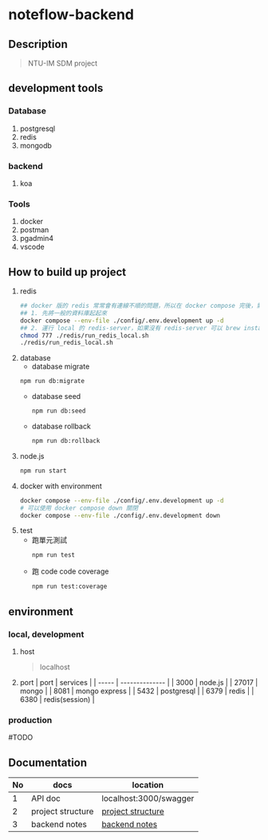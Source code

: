 # noteflow-backend

## Description
> NTU-IM SDM project

## development tools
### Database
1. postgresql
2. redis
3. mongodb

### backend
1. koa

### Tools
1. docker
2. postman
3. pgadmin4
4. vscode

## How to build up project
1. redis
    ```bash
    ## docker 版的 redis 常常會有連線不順的問題，所以在 docker compose 完後，需要運行另一個腳本：
    ## 1. 先將一般的資料庫起起來
    docker compose --env-file ./config/.env.development up -d
    ## 2. 運行 local 的 redis-server，如果沒有 redis-server 可以 brew install redis
    chmod 777 ./redis/run_redis_local.sh
    ./redis/run_redis_local.sh
    ```
2. database
    - database migrate
    ```bash
    npm run db:migrate
    ```
    - database seed
        ```bash
        npm run db:seed
        ```
    - database rollback
        ```bash
        npm run db:rollback
        ```
3. node.js
    ```bash
    npm run start
    ```
4. docker with environment
    ```bash
    docker compose --env-file ./config/.env.development up -d
    # 可以使用 docker compose down 關閉
    docker compose --env-file ./config/.env.development down
    ```
5. test
    - 跑單元測試
        ```bash
        npm run test
        ```
    - 跑 code code coverage
        ```bash
        npm run test:coverage
        ```

## environment
### local, development
1. host
    > localhost
2. port
    | port  | services       |
    | ----- | -------------- |
    | 3000  | node.js        |
    | 27017 | mongo          |
    | 8081  | mongo express  |
    | 5432  | postgresql     |
    | 6379  | redis          |
    | 6380  | redis(session) |

### production
#TODO

## Documentation
| No  | docs              | location                                             |
| --- | ----------------- | ---------------------------------------------------- |
| 1   | API doc           | localhost:3000/swagger                               |
| 2   | project structure | [project structure](/markdowns/project_structure.md) |
| 3   | backend notes     | [backend notes](/markdowns/backend_notes.md)         |
